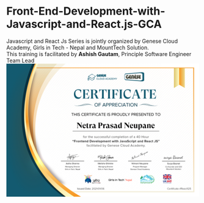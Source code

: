 # Front-End-Development-with-Javascript-and-React.js-GCA

Javascript and React Js Series is jointly organized by Genese Cloud Academy, Girls in Tech - Nepal and MountTech Solution.<br>
This training is facilitated by <b>Ashish Gautam</b>, Principle Software Engineer Team Lead
<img src="https://github.com/np-n/Front-End-Development-with-Javascript-and-React.js-GCA/blob/master/React%20JS%20_Netra%20Prasad%20Neupane.jpg">

